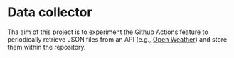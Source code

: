 # Data collector

Tha aim of this project is to experiment the Github Actions feature to periodically retrieve JSON files from an API (e.g., [Open Weather](https://openweathermap.org/)) and store them within the repository.
